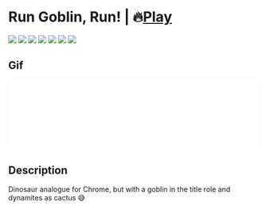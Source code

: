 # Run Goblin, Run! | 🔥[Play](https://zalexanninev15.github.io/RunGoblinRun/)

[![](https://img.shields.io/badge/platforms-All_with_Internet-27282D.svg)](https://github.com/Zalexanninev15/RunGoblinRun)
[![](https://img.shields.io/badge/written_on-Java_Script-E34F26.svg?logo=javascript)](https://github.com/Zalexanninev15/RunGoblinRun)
[![](https://img.shields.io/badge/written_on-HTML-E34F26.svg?logo=html5)](https://github.com/Zalexanninev15/RunGoblinRun)
[![](https://img.shields.io/badge/release-v1.0-blue.svg)](https://github.com/Zalexanninev15/RunGoblinRun)
[![](https://img.shields.io/github/last-commit/Zalexanninev15/RunGoblinRun)](https://github.com/Zalexanninev15/Encrypt-and-Decrypt/commits/main)
[![](https://img.shields.io/badge/license-GPLv3-ligthgreen.svg)](LICENSE)
[![](https://img.shields.io/badge/donate-Buy_Me_a_Coffee-F94400.svg)](https://zalexanninev15.jimdofree.com/buy-me-a-coffee)

## Gif

![alt](https://github.com/Zalexanninev15/RunGoblinRun/blob/main/test.gif)

## Description
Dinosaur analogue for Chrome, but with a goblin in the title role and dynamites as cactus 😅

